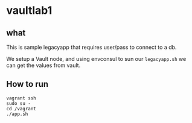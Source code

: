 # vaultlab1

## what

This is sample legacyapp that requires user/pass to connect to a db.

We setup a Vault node, and using envconsul to sun our `legacyapp.sh` we can get the values from vault.

## How to run

```
vagrant ssh
sudo su -
cd /vagrant
./app.sh
```
